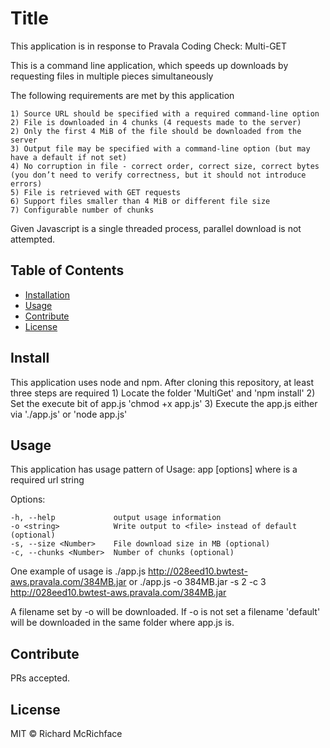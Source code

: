 # Title

This application is in response to Pravala Coding Check: Multi-GET

This is a command line application, which speeds up downloads by requesting files in multiple pieces simultaneously

The following requirements are met by this application

	1) Source URL should be specified with a required command-line option
	2) File is downloaded in 4 chunks (4 requests made to the server)
	2) Only the first 4 MiB of the file should be downloaded from the server
	3) Output file may be specified with a command-line option (but may have a default if not set)
	4) No corruption in file - correct order, correct size, correct bytes (you don’t need to verify correctness, but it should not introduce errors)
	5) File is retrieved with GET requests
	6) Support files smaller than 4 MiB or different file size
	7) Configurable number of chunks

Given Javascript is a single threaded process, parallel download is not attempted.

## Table of Contents

- [Installation](#installation)
- [Usage](#usage)
- [Contribute](#contribute)
- [License](#license)

## Install

This application uses node and npm. After cloning this repository, at least three steps are required
	1) Locate the folder 'MultiGet' and 'npm install'
	2) Set the execute bit of app.js 'chmod +x app.js'
	3) Execute the app.js either via './app.js' or 'node app.js'

## Usage
This application has usage pattern of
	Usage: app [options] <url>
where <url> is a required url string

  Options:

    -h, --help             output usage information
    -o <string>            Write output to <file> instead of default (optional)
    -s, --size <Number>    File download size in MB (optional)
    -c, --chunks <Number>  Number of chunks (optional)

One example of usage is 
	./app.js http://028eed10.bwtest-aws.pravala.com/384MB.jar
or
	./app.js -o 384MB.jar -s 2 -c 3 http://028eed10.bwtest-aws.pravala.com/384MB.jar 

A filename set by -o will be downloaded. If -o is not set a filename 'default' will be downloaded in the same folder where app.js is.

## Contribute

PRs accepted.

## License

MIT © Richard McRichface
